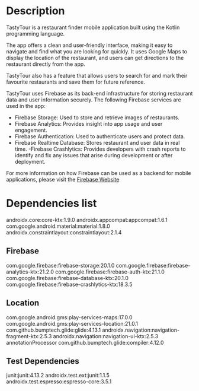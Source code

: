 # Description

TastyTour is a restaurant finder mobile application built using the Kotlin programming language.

The app offers a clean and user-friendly interface, making it easy to navigate and find what you are looking for quickly. It uses Google Maps to display the location of the restaurant, and users can get directions to the restaurant directly from the app.

TastyTour also has a feature that allows users to search for and mark their favourite restaurants and save them for future reference.

TastyTour uses Firebase as its back-end infrastructure for storing restaurant data and user information securely. The following Firebase services are used in the app:

- Firebase Storage: Used to store and retrieve images of restaurants.
- Firebase Analytics: Provides insight into app usage and user engagement.
- Firebase Authentication: Used to authenticate users and protect data.
- Firebase Realtime Database: Stores restaurant and user data in real time.
  -Firebase Crashlytics: Provides developers with crash reports to identify and fix any issues that arise during development or after deployment.

For more information on how Firebase can be used as a backend for mobile applications, please visit the [Firebase Website](https://firebase.google.com/)


# Dependencies list

androidx.core:core-ktx:1.9.0
androidx.appcompat:appcompat:1.6.1
com.google.android.material:material:1.8.0
androidx.constraintlayout:constraintlayout:2.1.4

## Firebase
com.google.firebase:firebase-storage:20.1.0
com.google.firebase:firebase-analytics-ktx:21.2.0
com.google.firebase:firebase-auth-ktx:21.1.0
com.google.firebase:firebase-database-ktx:20.1.0
com.google.firebase:firebase-crashlytics-ktx:18.3.5

## Location
com.google.android.gms:play-services-maps:17.0.0
com.google.android.gms:play-services-location:21.0.1
com.github.bumptech.glide:glide:4.13.1
androidx.navigation:navigation-fragment-ktx:2.5.3
androidx.navigation:navigation-ui-ktx:2.5.3
annotationProcessor com.github.bumptech.glide:compiler:4.12.0

## Test Dependencies
junit:junit:4.13.2
androidx.test.ext:junit:1.1.5
androidx.test.espresso:espresso-core:3.5.1








